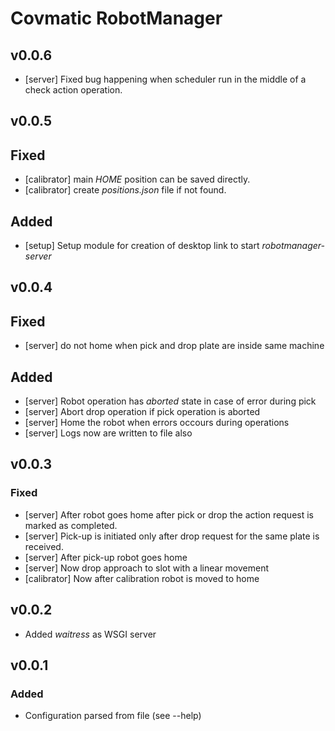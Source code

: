 # Covmatic RobotManager

## v0.0.6

- [server] Fixed bug happening when scheduler run in the middle of a check action operation.


## v0.0.5

## Fixed
- [calibrator] main *HOME* position can be saved directly.
- [calibrator] create *positions.json* file if not found.

## Added
- [setup] Setup module for creation of desktop link to start *robotmanager-server*

## v0.0.4

## Fixed
- [server] do not home when pick and drop plate are inside same machine

## Added
- [server] Robot operation has *aborted* state in case of error during pick
- [server] Abort drop operation if pick operation is aborted
- [server] Home the robot when errors occours during operations
- [server] Logs now are written to file also

## v0.0.3

### Fixed
- [server] After robot goes home after pick or drop the action request is marked as completed.
- [server] Pick-up is initiated only after drop request for the same plate is received.
- [server] After pick-up robot goes home
- [server] Now drop approach to slot with a linear movement
- [calibrator] Now after calibration robot is moved to home

## v0.0.2

- Added *waitress* as WSGI server


## v0.0.1

### Added
- Configuration parsed from file (see --help)